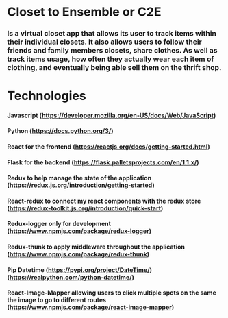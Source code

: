 # Closet to Ensemble or C2E
### Is a virtual closet app that allows its user to track items within their individual closets. It also allows users to follow their friends and family members closets, share clothes. As well as track items usage, how often they actually wear each item of clothing, and eventually being able sell them on the thrift shop.

# Technologies
#### Javascript (https://developer.mozilla.org/en-US/docs/Web/JavaScript)
#### Python (https://docs.python.org/3/)
#### React for the frontend (https://reactjs.org/docs/getting-started.html)
#### Flask for the backend (https://flask.palletsprojects.com/en/1.1.x/)
#### Redux to help manage the state of the application (https://redux.js.org/introduction/getting-started)
#### React-redux to connect my react components with the redux store (https://redux-toolkit.js.org/introduction/quick-start)
#### Redux-logger only for development (https://www.npmjs.com/package/redux-logger)
#### Redux-thunk to apply middleware throughout the application (https://www.npmjs.com/package/redux-thunk)
#### Pip Datetime (https://pypi.org/project/DateTime/) (https://realpython.com/python-datetime/)
#### React-Image-Mapper allowing users to click multiple spots on the same the image to go to different routes (https://www.npmjs.com/package/react-image-mapper)
